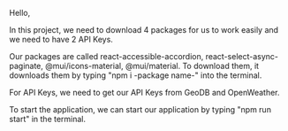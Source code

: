 Hello,

In this project, we need to download 4 packages for us to work easily and we need to have 2 API Keys.

Our packages are called react-accessible-accordion, react-select-async-paginate, @mui/icons-material, @mui/material. To download them, it downloads them by typing "npm i -package name-" into the terminal.

For API Keys, we need to get our API Keys from GeoDB and OpenWeather.

To start the application, we can start our application by typing "npm run start" in the terminal.
